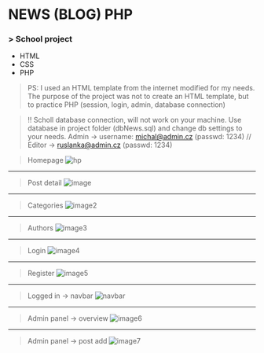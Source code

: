 # NEWS (BLOG) PHP
### > School project
  * HTML
  * CSS
  * PHP
  > PS: I used an HTML template from the internet modified for my needs. The purpose of the project was not to create an HTML template, but to practice PHP (session, login, admin, database connection)
  
  > !! Scholl database connection, will not work on your machine. Use database in project folder (dbNews.sql) and change db settings to your needs. Admin -> username: michal@admin.cz (passwd: 1234) // Editor -> ruslanka@admin.cz (passwd: 1234)
 
 >Homepage
 >![hp](https://github.com/melovin/News_projekt/assets/70209304/44c54814-cbda-4d5f-89b2-83af1bddeea2)
 ***
 >Post detail
 >![image](https://github.com/melovin/News_projekt/assets/70209304/b958e612-73bc-41f9-8297-fb2f84e0f6f7)
 ***
 >Categories
 >![image2](https://github.com/melovin/News_projekt/assets/70209304/dedc185d-afd4-4dcf-b1ef-89d39371fccc)
 ***
 >Authors
 >![image3](https://github.com/melovin/News_projekt/assets/70209304/2d17c1eb-ade4-4773-8914-3361a65c1ffe)
 ***
 >Login
 >![image4](https://github.com/melovin/News_projekt/assets/70209304/19086f9a-b4d4-42d5-9fff-f90f80adddaf)
 ***
 >Register
 >![image5](https://github.com/melovin/News_projekt/assets/70209304/f8d47773-8c92-4f7a-80bc-981806f91acf)
 ***
 > Logged in -> navbar
 > ![navbar](https://github.com/melovin/News_projekt/assets/70209304/d773d08f-4c4a-4557-b655-9716891b4290)
 ***
 >Admin panel -> overview
 >![image6](https://github.com/melovin/News_projekt/assets/70209304/e4dce272-e755-49ed-86ec-6a630ee58e9a)
 ***
 >Admin panel -> post add
 >![image7](https://github.com/melovin/News_projekt/assets/70209304/c04c9b5d-aac5-4d1a-a1a9-d8d9e66ed810)
